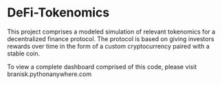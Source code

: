 # DeFi-Tokenomics
This project comprises a modeled simulation of relevant tokenomics for a decentralized finance protocol.  The protocol is based on giving investors rewards over time in the form of a custom cryptocurrency paired with a stable coin.

To view a complete dashboard comprised of this code, please visit branisk.pythonanywhere.com
